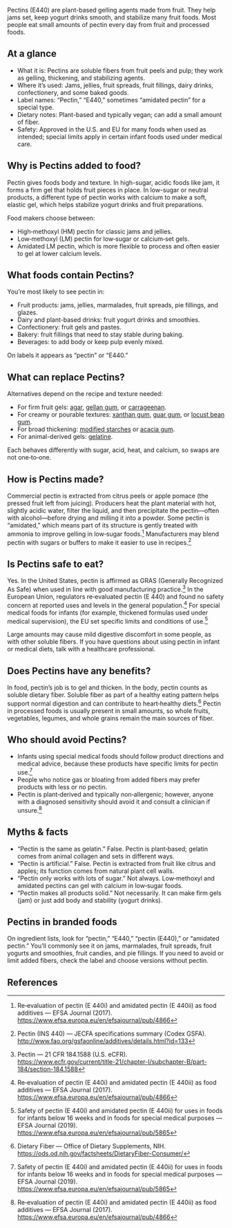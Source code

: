 Pectins (E440) are plant-based gelling agents made from fruit. They help jams set, keep yogurt drinks smooth, and stabilize many fruit foods. Most people eat small amounts of pectin every day from fruit and processed foods.

<!--more-->

## At a glance
- What it is: Pectins are soluble fibers from fruit peels and pulp; they work as gelling, thickening, and stabilizing agents.
- Where it’s used: Jams, jellies, fruit spreads, fruit fillings, dairy drinks, confectionery, and some baked goods.
- Label names: “Pectin,” “E440,” sometimes “amidated pectin” for a special type.
- Dietary notes: Plant-based and typically vegan; can add a small amount of fiber.
- Safety: Approved in the U.S. and EU for many foods when used as intended; special limits apply in certain infant foods used under medical care.

## Why is Pectins added to food?
Pectin gives foods body and texture. In high-sugar, acidic foods like jam, it forms a firm gel that holds fruit pieces in place. In low-sugar or neutral products, a different type of pectin works with calcium to make a soft, elastic gel, which helps stabilize yogurt drinks and fruit preparations.

Food makers choose between:
- High‑methoxyl (HM) pectin for classic jams and jellies.
- Low‑methoxyl (LM) pectin for low‑sugar or calcium‑set gels.
- Amidated LM pectin, which is more flexible to process and often easier to gel at lower calcium levels.

## What foods contain Pectins?
You’re most likely to see pectin in:
- Fruit products: jams, jellies, marmalades, fruit spreads, pie fillings, and glazes.
- Dairy and plant-based drinks: fruit yogurt drinks and smoothies.
- Confectionery: fruit gels and pastes.
- Bakery: fruit fillings that need to stay stable during baking.
- Beverages: to add body or keep pulp evenly mixed.

On labels it appears as “pectin” or “E440.”

## What can replace Pectins?
Alternatives depend on the recipe and texture needed:
- For firm fruit gels: [agar](/e406-agar), [gellan gum](/e418-gellan-gum), or [carrageenan](/e407-carrageenan).
- For creamy or pourable textures: [xanthan gum](/e415-xanthan-gum), [guar gum](/e412-guar-gum), or [locust bean gum](/e410-locust-bean-gum).
- For broad thickening: [modified starches](/e14xx-modified-starch) or [acacia gum](/e414-acacia-gum).
- For animal-derived gels: [gelatine](/e428-gelatine).

Each behaves differently with sugar, acid, heat, and calcium, so swaps are not one‑to‑one.

## How is Pectins made?
Commercial pectin is extracted from citrus peels or apple pomace (the pressed fruit left from juicing). Producers heat the plant material with hot, slightly acidic water, filter the liquid, and then precipitate the pectin—often with alcohol—before drying and milling it into a powder. Some pectin is “amidated,” which means part of its structure is gently treated with ammonia to improve gelling in low‑sugar foods.[^1] Manufacturers may blend pectin with sugars or buffers to make it easier to use in recipes.[^2]

## Is Pectins safe to eat?
Yes. In the United States, pectin is affirmed as GRAS (Generally Recognized As Safe) when used in line with good manufacturing practice.[^3] In the European Union, regulators re‑evaluated pectin (E 440) and found no safety concern at reported uses and levels in the general population.[^1] For special medical foods for infants (for example, thickened formulas used under medical supervision), the EU set specific limits and conditions of use.[^4]

Large amounts may cause mild digestive discomfort in some people, as with other soluble fibers. If you have questions about using pectin in infant or medical diets, talk with a healthcare professional.

## Does Pectins have any benefits?
In food, pectin’s job is to gel and thicken. In the body, pectin counts as soluble dietary fiber. Soluble fiber as part of a healthy eating pattern helps support normal digestion and can contribute to heart‑healthy diets.[^5] Pectin in processed foods is usually present in small amounts, so whole fruits, vegetables, legumes, and whole grains remain the main sources of fiber.

## Who should avoid Pectins?
- Infants using special medical foods should follow product directions and medical advice, because these products have specific limits for pectin use.[^4]
- People who notice gas or bloating from added fibers may prefer products with less or no pectin.
- Pectin is plant‑derived and typically non‑allergenic; however, anyone with a diagnosed sensitivity should avoid it and consult a clinician if unsure.[^1]

## Myths & facts
- “Pectin is the same as gelatin.” False. Pectin is plant‑based; gelatin comes from animal collagen and sets in different ways.
- “Pectin is artificial.” False. Pectin is extracted from fruit like citrus and apples; its function comes from natural plant cell walls.
- “Pectin only works with lots of sugar.” Not always. Low‑methoxyl and amidated pectins can gel with calcium in low‑sugar foods.
- “Pectin makes all products solid.” Not necessarily. It can make firm gels (jam) or just add body and stability (yogurt drinks).

## Pectins in branded foods
On ingredient lists, look for “pectin,” “E440,” “pectin (E440),” or “amidated pectin.” You’ll commonly see it on jams, marmalades, fruit spreads, fruit yogurts and smoothies, fruit candies, and pie fillings. If you need to avoid or limit added fibers, check the label and choose versions without pectin.

## References
[^1]: Re‑evaluation of pectin (E 440i) and amidated pectin (E 440ii) as food additives — EFSA Journal (2017). https://www.efsa.europa.eu/en/efsajournal/pub/4866
[^2]: Pectin (INS 440) — JECFA specifications summary (Codex GSFA). http://www.fao.org/gsfaonline/additives/details.html?id=133
[^3]: Pectin — 21 CFR 184.1588 (U.S. eCFR). https://www.ecfr.gov/current/title-21/chapter-I/subchapter-B/part-184/section-184.1588
[^4]: Safety of pectin (E 440i) and amidated pectin (E 440ii) for uses in foods for infants below 16 weeks and in foods for special medical purposes — EFSA Journal (2019). https://www.efsa.europa.eu/en/efsajournal/pub/5865
[^5]: Dietary Fiber — Office of Dietary Supplements, NIH. https://ods.od.nih.gov/factsheets/DietaryFiber-Consumer/
